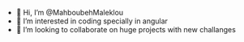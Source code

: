 - 👋 Hi, I’m @MahboubehMaleklou
- 👀 I’m interested in coding specially in angular
- 💞️ I’m looking to collaborate on huge projects with new challanges

<!---
MahboubehMaleklou/MahboubehMaleklou is a ✨ special ✨ repository because its `README.md` (this file) appears on your GitHub profile.
You can click the Preview link to take a look at your changes.
--->
